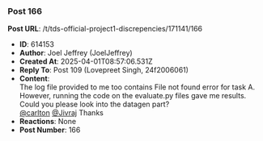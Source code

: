 ### Post 166
**Post URL**: /t/tds-official-project1-discrepencies/171141/166
- **ID**: 614153
- **Author**: Joel Jeffrey (JoelJeffrey)
- **Created At**: 2025-04-01T08:57:06.531Z
- **Reply To**: Post 109 (Lovepreet Singh, 24f2006061)
- **Content**:  
  The log file provided to me too contains File not found error for task A. However, running the code on the evaluate.py files gave me results. Could you please look into the datagen part?<br>
<a class="mention" href="/u/carlton">@carlton</a> <a class="mention" href="/u/jivraj">@Jivraj</a>
Thanks
- **Reactions**: None
- **Post Number**: 166

